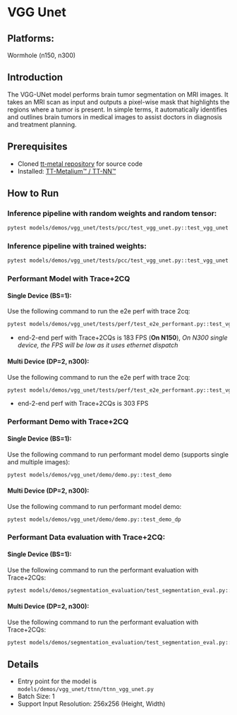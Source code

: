 # VGG Unet

## Platforms:
Wormhole (n150, n300)

## Introduction
The VGG-UNet model performs brain tumor segmentation on MRI images. It takes an MRI scan as input and outputs a pixel-wise mask that highlights the regions where a tumor is present. In simple terms, it automatically identifies and outlines brain tumors in medical images to assist doctors in diagnosis and treatment planning.

## Prerequisites
- Cloned [tt-metal repository](https://github.com/tenstorrent/tt-metal) for source code
- Installed: [TT-Metalium™ / TT-NN™](https://github.com/tenstorrent/tt-metal/blob/main/INSTALLING.md)

## How to Run
### Inference pipeline with random weights and random tensor:
```sh
pytest models/demos/vgg_unet/tests/pcc/test_vgg_unet.py::test_vgg_unet[0-pretrained_weight_false]
```

### Inference pipeline with trained weights:
```sh
pytest models/demos/vgg_unet/tests/pcc/test_vgg_unet.py::test_vgg_unet[0-pretrained_weight_true]
```

### Performant Model with Trace+2CQ
#### Single Device (BS=1):
Use the following command to run the e2e perf with trace 2cq:
```sh
pytest models/demos/vgg_unet/tests/perf/test_e2e_performant.py::test_vgg_unet_e2e
```
- end-2-end perf with Trace+2CQs is 183 FPS (**On N150**), _On N300 single device, the FPS will be low as it uses ethernet dispatch_

#### Multi Device (DP=2, n300):
Use the following command to run the e2e perf with trace 2cq:
```sh
pytest models/demos/vgg_unet/tests/perf/test_e2e_performant.py::test_vgg_unet_e2e_dp
```
- end-2-end perf with Trace+2CQs is 303 FPS

### Performant Demo with Trace+2CQ
#### Single Device (BS=1):
Use the following command to run performant model demo (supports single and multiple images):
```sh
pytest models/demos/vgg_unet/demo/demo.py::test_demo
```

#### Multi Device (DP=2, n300):
Use the following command to run performant model demo:
```sh
pytest models/demos/vgg_unet/demo/demo.py::test_demo_dp
```

### Performant Data evaluation with Trace+2CQ:
#### Single Device (BS=1):
Use the following command to run the performant evaluation with Trace+2CQs:
```sh
pytest models/demos/segmentation_evaluation/test_segmentation_eval.py::test_vgg_unet
```

#### Multi Device (DP=2, n300):
Use the following command to run the performant evaluation with Trace+2CQs:
```sh
pytest models/demos/segmentation_evaluation/test_segmentation_eval.py::test_vgg_unet_dp
```

## Details
- Entry point for the model is `models/demos/vgg_unet/ttnn/ttnn_vgg_unet.py`
- Batch Size: 1
- Support Input Resolution: 256x256 (Height, Width)
